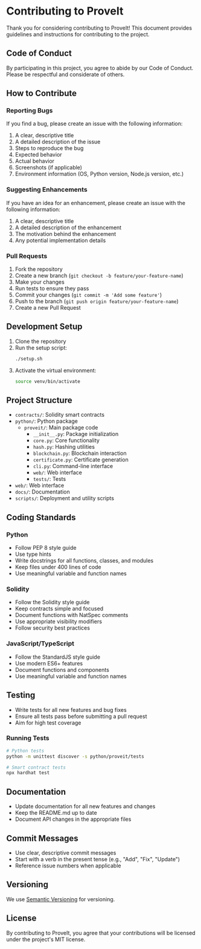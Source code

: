 # Contributing to ProveIt

Thank you for considering contributing to ProveIt! This document provides guidelines and instructions for contributing to the project.

## Code of Conduct

By participating in this project, you agree to abide by our Code of Conduct. Please be respectful and considerate of others.

## How to Contribute

### Reporting Bugs

If you find a bug, please create an issue with the following information:

1. A clear, descriptive title
2. A detailed description of the issue
3. Steps to reproduce the bug
4. Expected behavior
5. Actual behavior
6. Screenshots (if applicable)
7. Environment information (OS, Python version, Node.js version, etc.)

### Suggesting Enhancements

If you have an idea for an enhancement, please create an issue with the following information:

1. A clear, descriptive title
2. A detailed description of the enhancement
3. The motivation behind the enhancement
4. Any potential implementation details

### Pull Requests

1. Fork the repository
2. Create a new branch (`git checkout -b feature/your-feature-name`)
3. Make your changes
4. Run tests to ensure they pass
5. Commit your changes (`git commit -m 'Add some feature'`)
6. Push to the branch (`git push origin feature/your-feature-name`)
7. Create a new Pull Request

## Development Setup

1. Clone the repository
2. Run the setup script:
   ```bash
   ./setup.sh
   ```
3. Activate the virtual environment:
   ```bash
   source venv/bin/activate
   ```

## Project Structure

- `contracts/`: Solidity smart contracts
- `python/`: Python package
  - `proveit/`: Main package code
    - `__init__.py`: Package initialization
    - `core.py`: Core functionality
    - `hash.py`: Hashing utilities
    - `blockchain.py`: Blockchain interaction
    - `certificate.py`: Certificate generation
    - `cli.py`: Command-line interface
    - `web/`: Web interface
    - `tests/`: Tests
- `web/`: Web interface
- `docs/`: Documentation
- `scripts/`: Deployment and utility scripts

## Coding Standards

### Python

- Follow PEP 8 style guide
- Use type hints
- Write docstrings for all functions, classes, and modules
- Keep files under 400 lines of code
- Use meaningful variable and function names

### Solidity

- Follow the Solidity style guide
- Keep contracts simple and focused
- Document functions with NatSpec comments
- Use appropriate visibility modifiers
- Follow security best practices

### JavaScript/TypeScript

- Follow the StandardJS style guide
- Use modern ES6+ features
- Document functions and components
- Use meaningful variable and function names

## Testing

- Write tests for all new features and bug fixes
- Ensure all tests pass before submitting a pull request
- Aim for high test coverage

### Running Tests

```bash
# Python tests
python -m unittest discover -s python/proveit/tests

# Smart contract tests
npx hardhat test
```

## Documentation

- Update documentation for all new features and changes
- Keep the README.md up to date
- Document API changes in the appropriate files

## Commit Messages

- Use clear, descriptive commit messages
- Start with a verb in the present tense (e.g., "Add", "Fix", "Update")
- Reference issue numbers when applicable

## Versioning

We use [Semantic Versioning](https://semver.org/) for versioning.

## License

By contributing to ProveIt, you agree that your contributions will be licensed under the project's MIT license.
